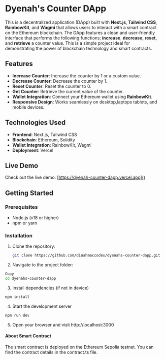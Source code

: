 # Dyenah's Counter DApp

This is a decentralized application (DApp) built with **Next.js**, **Tailwind CSS**, **RainbowKit**, and **Wagmi** that allows users to interact with a smart contract on the Ethereum blockchain. The DApp features a clean and user-friendly interface that performs the following functions; **increase**, **decrease**, **reset**, and **retrieve** a counter value. This is a simple project ideal for demonstrating the power of blockchain technology and smart contracts.

## Features
- **Increase Counter**: Increase the counter by 1 or a custom value.
- **Decrease Counter**: Decrease the counter by 1.
- **Reset Counter**: Reset the counter to 0.
- **Get Counter**: Retrieve the current value of the counter.
- **Wallet Integration**: Connect your Ethereum wallet using **RainbowKit**.
- **Responsive Design**: Works seamlessly on desktop,laptops tablets, and mobile devices.

## Technologies Used
- **Frontend**: Next.js, Tailwind CSS
- **Blockchain**: Ethereum, Solidity
- **Wallet Integration**: RainbowKit, Wagmi
- **Deployment**: Vercel

## Live Demo
Check out the live demo: [https://dyenah-counter-dapp.vercel.app]()

## Getting Started

### Prerequisites
- Node.js (v18 or higher)
- npm or yarn

### Installation
1. Clone the repository:
   ```bash
   git clone https://github.com/dinahmaccodes/dyenahs-counter-dapp.git

2. Navigate to the project folder:

 ```bash
Copy
cd dyenahs-counter-dapp
```
3. Install dependencies (if not in device)
```bash
npm install
```
4. Start the development server 
```bash
npm run dev
```
5. Open your browser and visit http://localhost:3000

#### About Smart Contract
The smart contract is deployed on the Ethereum Sepolia testnet. You can find the contract details in the contract.ts file.
